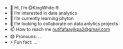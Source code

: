 - 👋 Hi, I’m @KingWhite-9
- 👀 I’m interested in data analytics
- 🌱 I’m currently learning phyton
- 💞️ I’m looking to collaborate on data anlytics projects 
- 📫 How to reach me nutifafaayikpa2@gmail.com
- 😄 Pronouns: ...
- ⚡ Fun fact: ...

<!---
KingWhite-9/KingWhite-9 is a ✨ special ✨ repository because its `README.md` (this file) appears on your GitHub profile.
You can click the Preview link to take a look at your changes.
--->
